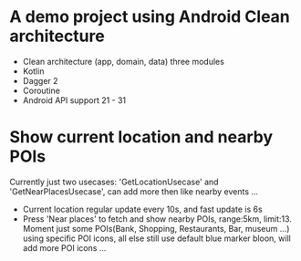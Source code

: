 # A demo project using Android Clean architecture

- Clean architecture (app, domain, data) three modules
- Kotlin
- Dagger 2
- Coroutine
- Android API support 21 - 31

# Show current location and nearby POIs

Currently just two usecases: 'GetLocationUsecase' and 'GetNearPlacesUsecase', can add more then like nearby events ...

- Current location regular update every 10s, and fast update is 6s
- Press 'Near places' to fetch and show nearby POIs, range:5km, limit:13. Moment just some POIs(Bank, Shopping, Restaurants, Bar, museum ...) using specific POI icons, all else still use default blue marker bloon, will add more POI icons ... 
